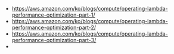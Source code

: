 - https://aws.amazon.com/ko/blogs/compute/operating-lambda-performance-optimization-part-1/
- https://aws.amazon.com/ko/blogs/compute/operating-lambda-performance-optimization-part-2/
- https://aws.amazon.com/ko/blogs/compute/operating-lambda-performance-optimization-part-3/
- 